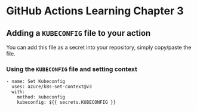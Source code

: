 # GitHub Actions Learning Chapter 3 

## Adding a `KUBECONFIG` file to your action
You can add this file as a secret into your repository, simply copy/paste the file. 

### Using the `KUBECONFIG` file and setting context 

```
- name: Set Kubeconfig 
  uses: azure/k8s-set-context@v3 
  with: 
    method: kubeconfig
    kubeconfig: ${{ secrets.KUBECONFIG }}
```
